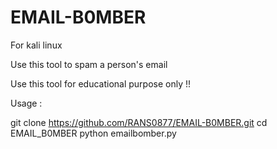 # EMAIL-B0MBER
For kali linux 


Use this tool to spam a person's email

Use this tool for educational purpose only !!

Usage :

git clone https://github.com/RANS0877/EMAIL-B0MBER.git
cd EMAIL_B0MBER
python emailbomber.py
